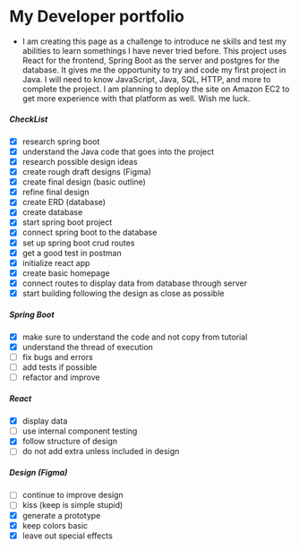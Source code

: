 # My Developer portfolio

- I am creating this page as a challenge to introduce ne skills and test my abilities to learn somethings I have never tried before. This project uses React for the frontend, Spring Boot as the server and postgres for the database. It gives me the opportunity to try and code my first project in Java. I will need to know JavaScript, Java, SQL, HTTP, and more to complete the project. I am planning to deploy the site on Amazon EC2 to get more experience with that platform as well. Wish me luck.

##### CheckList

- [x] research spring boot
- [x] understand the Java code that goes into the project
- [x] research possible design ideas
- [x] create rough draft designs (Figma)
- [x] create final design (basic outline)
- [x] refine final design
- [x] create ERD (database)
- [x] create database
- [x] start spring boot project
- [x] connect spring boot to the database
- [x] set up spring boot crud routes
- [x] get a good test in postman
- [x] initialize react app
- [x] create basic homepage
- [x] connect routes to display data from database through server
- [x] start building following the design as close as possible

##### Spring Boot

- [x] make sure to understand the code and not copy from tutorial
- [x] understand the thread of execution
- [ ] fix bugs and errors
- [ ] add tests if possible
- [ ] refactor and improve

##### React

- [x] display data
- [ ] use internal component testing
- [x] follow structure of design
- [ ] do not add extra unless included in design

##### Design (Figma)

- [ ] continue to improve design
- [ ] kiss (keep is simple stupid)
- [x] generate a prototype
- [x] keep colors basic
- [x] leave out special effects

